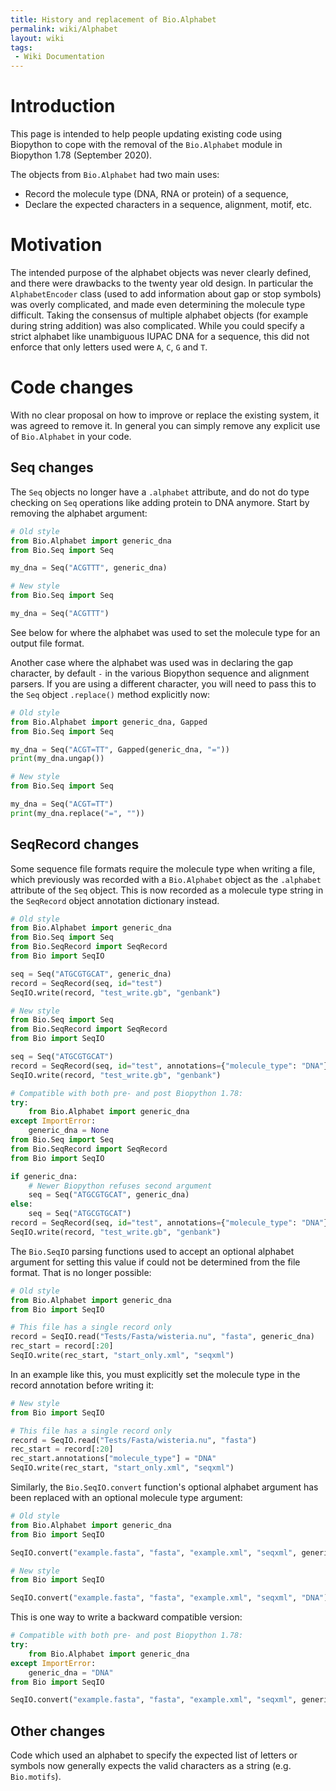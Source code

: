 ```yaml
---
title: History and replacement of Bio.Alphabet
permalink: wiki/Alphabet
layout: wiki
tags:
 - Wiki Documentation
---
```


# Introduction

This page is intended to help people updating existing code using Biopython to
cope with the removal of the ``Bio.Alphabet`` module in Biopython 1.78
(September 2020).

The objects from `Bio.Alphabet` had two main uses:
* Record the molecule type (DNA, RNA or protein) of a sequence,
* Declare the expected characters in a sequence, alignment, motif, etc.

# Motivation

The intended purpose of the alphabet objects was never clearly defined, and
there were drawbacks to the twenty year old design. In particular the
`AlphabetEncoder` class (used to add information about gap or stop symbols)
was overly complicated, and made even determining the molecule type difficult.
Taking the consensus of multiple alphabet objects (for example during string
addition) was also complicated. While you could specify a strict alphabet like
unambiguous IUPAC DNA for a sequence, this did not enforce that only letters
used were `A`, `C`, `G` and `T`.

# Code changes

With no clear proposal on how to improve or replace the existing system, it
was agreed to remove it. In general you can simply remove any explicit use of
``Bio.Alphabet`` in your code.

## Seq changes

The ``Seq`` objects no longer have a `.alphabet` attribute, and do not do type
checking on `Seq` operations like adding protein to DNA anymore. Start by
removing the alphabet argument:

```python
# Old style
from Bio.Alphabet import generic_dna
from Bio.Seq import Seq

my_dna = Seq("ACGTTT", generic_dna)
```

```python
# New style
from Bio.Seq import Seq

my_dna = Seq("ACGTTT")
```

See below for where the alphabet was used to set the molecule type for an
output file format.

Another case where the alphabet was used was in declaring the gap character,
by default `-` in the various Biopython sequence and alignment parsers. If
you are using a different character, you will need to pass this to the `Seq`
object `.replace()` method explicitly now:

```python
# Old style
from Bio.Alphabet import generic_dna, Gapped
from Bio.Seq import Seq

my_dna = Seq("ACGT=TT", Gapped(generic_dna, "="))
print(my_dna.ungap())
```

```python
# New style
from Bio.Seq import Seq

my_dna = Seq("ACGT=TT")
print(my_dna.replace("=", ""))
```

## SeqRecord changes

Some sequence file formats require the molecule type when writing a file,
which previously was recorded with a ``Bio.Alphabet`` object as the
`.alphabet` attribute of the `Seq` object. This is now recorded as a molecule
type string in the `SeqRecord` object annotation dictionary instead.

```python
# Old style
from Bio.Alphabet import generic_dna
from Bio.Seq import Seq
from Bio.SeqRecord import SeqRecord
from Bio import SeqIO

seq = Seq("ATGCGTGCAT", generic_dna)
record = SeqRecord(seq, id="test")
SeqIO.write(record, "test_write.gb", "genbank")
```

```python
# New style
from Bio.Seq import Seq
from Bio.SeqRecord import SeqRecord
from Bio import SeqIO

seq = Seq("ATGCGTGCAT")
record = SeqRecord(seq, id="test", annotations={"molecule_type": "DNA"})
SeqIO.write(record, "test_write.gb", "genbank")
```

```python
# Compatible with both pre- and post Biopython 1.78:
try:
    from Bio.Alphabet import generic_dna
except ImportError:
    generic_dna = None
from Bio.Seq import Seq
from Bio.SeqRecord import SeqRecord
from Bio import SeqIO

if generic_dna:
    # Newer Biopython refuses second argument
    seq = Seq("ATGCGTGCAT", generic_dna)
else:
    seq = Seq("ATGCGTGCAT")
record = SeqRecord(seq, id="test", annotations={"molecule_type": "DNA"})
SeqIO.write(record, "test_write.gb", "genbank")
```

The ``Bio.SeqIO`` parsing functions used to accept an optional alphabet
argument for setting this value if could not be determined from the
file format. That is no longer possible:

```python
# Old style
from Bio.Alphabet import generic_dna
from Bio import SeqIO

# This file has a single record only
record = SeqIO.read("Tests/Fasta/wisteria.nu", "fasta", generic_dna)
rec_start = record[:20]
SeqIO.write(rec_start, "start_only.xml", "seqxml")
```

In an example like this, you must explicitly set the molecule type in the
record annotation before writing it:

```python
# New style
from Bio import SeqIO

# This file has a single record only
record = SeqIO.read("Tests/Fasta/wisteria.nu", "fasta")
rec_start = record[:20]
rec_start.annotations["molecule_type"] = "DNA"
SeqIO.write(rec_start, "start_only.xml", "seqxml")
```

Similarly, the ``Bio.SeqIO.convert`` function's optional alphabet argument has
been replaced with an optional molecule type argument:

```python
# Old style
from Bio.Alphabet import generic_dna
from Bio import SeqIO

SeqIO.convert("example.fasta", "fasta", "example.xml", "seqxml", generic_dna)
```

```python
# New style
from Bio import SeqIO

SeqIO.convert("example.fasta", "fasta", "example.xml", "seqxml", "DNA")
```

This is one way to write a backward compatible version:

```python
# Compatible with both pre- and post Biopython 1.78:
try:
    from Bio.Alphabet import generic_dna
except ImportError:
    generic_dna = "DNA"
from Bio import SeqIO

SeqIO.convert("example.fasta", "fasta", "example.xml", "seqxml", generic_dna)
```

## Other changes

Code which used an alphabet to specify the expected list of letters or symbols
now generally expects the valid characters as a string (e.g. ``Bio.motifs``).
